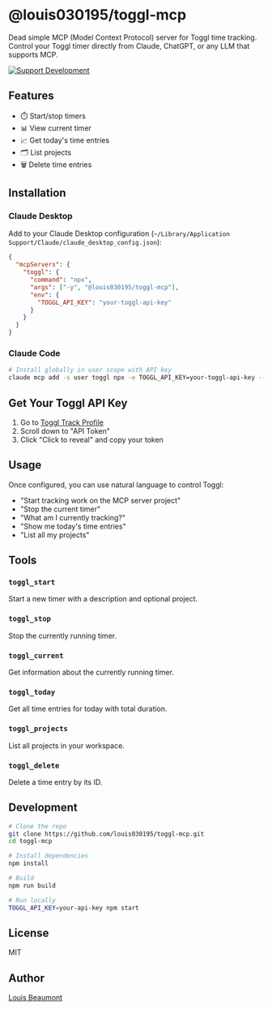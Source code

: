 # @louis030195/toggl-mcp

Dead simple MCP (Model Context Protocol) server for Toggl time tracking. Control your Toggl timer directly from Claude, ChatGPT, or any LLM that supports MCP.

[![Support Development](https://img.shields.io/badge/Support-Development-yellow?style=for-the-badge)](https://buy.stripe.com/14A14n0eZ1wyfix9a8gA802)

## Features

- ⏱️ Start/stop timers
- 📊 View current timer
- 📈 Get today's time entries
- 🗂️ List projects
- 🗑️ Delete time entries

## Installation

### Claude Desktop

Add to your Claude Desktop configuration (`~/Library/Application Support/Claude/claude_desktop_config.json`):

```json
{
  "mcpServers": {
    "toggl": {
      "command": "npx",
      "args": ["-y", "@louis030195/toggl-mcp"],
      "env": {
        "TOGGL_API_KEY": "your-toggl-api-key"
      }
    }
  }
}
```

### Claude Code

```bash
# Install globally in user scope with API key
claude mcp add -s user toggl npx -e TOGGL_API_KEY=your-toggl-api-key -- -y @louis030195/toggl-mcp
```

## Get Your Toggl API Key

1. Go to [Toggl Track Profile](https://track.toggl.com/profile)
2. Scroll down to "API Token"
3. Click "Click to reveal" and copy your token

## Usage

Once configured, you can use natural language to control Toggl:

- "Start tracking work on the MCP server project"
- "Stop the current timer"
- "What am I currently tracking?"
- "Show me today's time entries"
- "List all my projects"

## Tools

### `toggl_start`
Start a new timer with a description and optional project.

### `toggl_stop`
Stop the currently running timer.

### `toggl_current`
Get information about the currently running timer.

### `toggl_today`
Get all time entries for today with total duration.

### `toggl_projects`
List all projects in your workspace.

### `toggl_delete`
Delete a time entry by its ID.

## Development

```bash
# Clone the repo
git clone https://github.com/louis030195/toggl-mcp.git
cd toggl-mcp

# Install dependencies
npm install

# Build
npm run build

# Run locally
TOGGL_API_KEY=your-api-key npm start
```

## License

MIT

## Author

[Louis Beaumont](https://twitter.com/louis030195)
